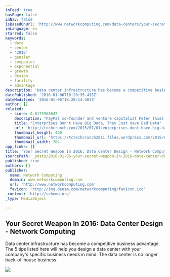 ```yaml
---
inFeed: true
hasPage: false
inNav: false
isBasedOnUrl: 'http://www.networkcomputing.com/data-centers/your-secret-weapon-in-2016-data-center-design/d/d-id/1323747'
inLanguage: en
starred: false
keywords:
  - data
  - center
  - '2016'
  - gensler
  - companies
  - exponential
  - growth
  - design
  - facility
  - advantage
description: "Data center infrastructure has become a competitive business advantage. The 5 tips listed here will help you design a data center with your company's specific business needs in mind. The data center is no longer back-of-house business."
datePublished: '2016-01-06T18:28:35.415Z'
dateModified: '2016-01-06T18:28:14.403Z'
author: []
related:
  - score: 0.6175968647
    description: "PayPal co-founder and venture capitalist Peter Thiel commonly harps on the tech community for overusing buzzwords like \"cloud\" and \"big data.\" He's not the only one who's been saying this, but the message still doesn't appear to be sinking in with most enterprises."
    title: "Enterprises Don't Have Big Data, They Just Have Bad Data"
    url: 'http://techcrunch.com/2015/07/01/enterprises-dont-have-big-data-they-just-have-bad-data/'
    thumbnail_height: 400
    thumbnail_url: 'https://tctechcrunch2011.files.wordpress.com/2015/07/baddata.jpg?w=764&h=400&crop=1'
    thumbnail_width: 764
app_links: []
title: 'Your Secret Weapon In 2016: Data Center Design - Network Computing'
sourcePath: _posts/2016-01-06-your-secret-weapon-in-2016-data-center-design-network-com.md
published: true
authors: []
publisher:
  name: Network Computing
  domain: www.networkcomputing.com
  url: 'http://www.networkcomputing.com'
  favicon: 'http://img.deusm.com/networkcomputing/favicon.ico'
_context: 'http://schema.org'
_type: MediaObject

---
```

<article style=""><h1>Your Secret Weapon In 2016: Data Center Design - Network Computing</h1><p>Data center infrastructure has become a competitive business advantage. The 5 tips listed here will help you design a data center with your company's specific business needs in mind. The data center is no longer back-of-house business.</p><img src="https://s3-us-west-2.amazonaws.com/the-grid-img/p/1e4a174009210d9d969359ca581560bd41ea51ba.png" /></article>